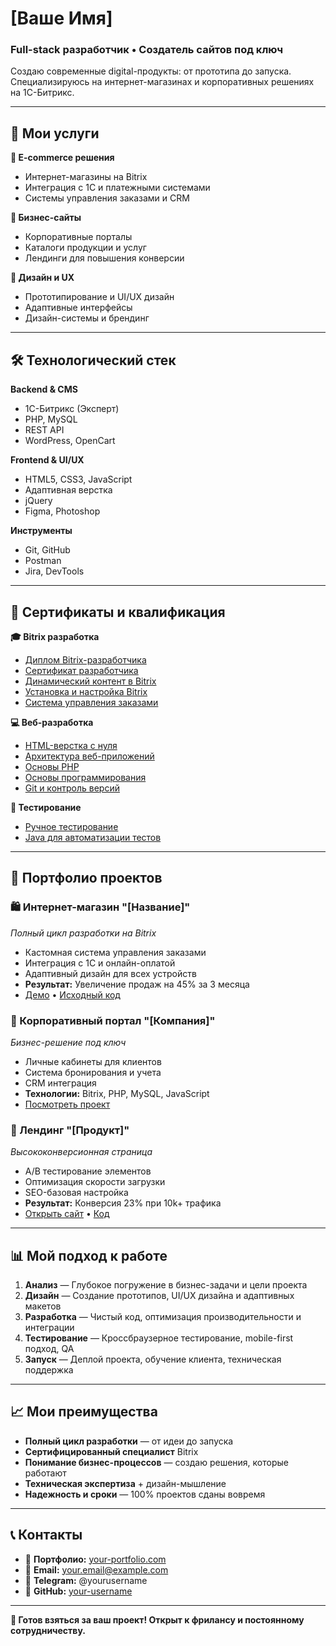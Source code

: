 # [Ваше Имя]
### Full-stack разработчик • Создатель сайтов под ключ

Создаю современные digital-продукты: от прототипа до запуска. Специализируюсь на интернет-магазинах и корпоративных решениях на 1С-Битрикс.

---

## 🚀 Мои услуги

**🛒 E-commerce решения**
- Интернет-магазины на Bitrix
- Интеграция с 1С и платежными системами
- Системы управления заказами и CRM

**🏢 Бизнес-сайты**
- Корпоративные порталы
- Каталоги продукции и услуг
- Лендинги для повышения конверсии

**🎨 Дизайн и UX**
- Прототипирование и UI/UX дизайн
- Адаптивные интерфейсы
- Дизайн-системы и брендинг

---

## 🛠️ Технологический стек

**Backend & CMS**
- 1С-Битрикс (Эксперт)
- PHP, MySQL
- REST API
- WordPress, OpenCart

**Frontend & UI/UX**
- HTML5, CSS3, JavaScript
- Адаптивная верстка
- jQuery
- Figma, Photoshop

**Инструменты**
- Git, GitHub
- Postman
- Jira, DevTools

---

## 📜 Сертификаты и квалификация

**🎓 Bitrix разработка**
- [Диплом Bitrix-разработчика](./certificates/bitrix-developer-diploma.pdf)
- [Сертификат разработчика](./certificates/bitrix-developer.pdf)
- [Динамический контент в Bitrix](./certificates/bitrix-dynamic-content.pdf)
- [Установка и настройка Bitrix](./certificates/bitrix-installation.pdf)
- [Система управления заказами](./certificates/bitrix-order-system.pdf)

**💻 Веб-разработка**
- [HTML-верстка с нуля](./certificates/html-layout.pdf)
- [Архитектура веб-приложений](./certificates/web-applications-work.pdf)
- [Основы PHP](./certificates/PHP.pdf)
- [Основы программирования](./certificates/programming-basics.pdf)
- [Git и контроль версий](./certificates/git-version-control.pdf)

**🧪 Тестирование**
- [Ручное тестирование](./certificates/manual-testing.pdf)
- [Java для автоматизации тестов](./certificates/java-testing.pdf)

---

## 💼 Портфолио проектов

### 🛍️ Интернет-магазин "[Название]"
*Полный цикл разработки на Bitrix*
- Кастомная система управления заказами
- Интеграция с 1С и онлайн-оплатой
- Адаптивный дизайн для всех устройств
- **Результат:** Увеличение продаж на 45% за 3 месяца
- [Демо]() • [Исходный код](./projects/online-store/)

### 🏢 Корпоративный портал "[Компания]"
*Бизнес-решение под ключ*
- Личные кабинеты для клиентов
- Система бронирования и учета
- CRM интеграция
- **Технологии:** Bitrix, PHP, MySQL, JavaScript
- [Посмотреть проект](./projects/corporate-portal/)

### 🎯 Лендинг "[Продукт]"
*Высококонверсионная страница*
- A/B тестирование элементов
- Оптимизация скорости загрузки
- SEO-базовая настройка
- **Результат:** Конверсия 23% при 10k+ трафика
- [Открыть сайт]() • [Код](./projects/landing-page/)

---

## 📊 Мой подход к работе

1. **Анализ** — Глубокое погружение в бизнес-задачи и цели проекта
2. **Дизайн** — Создание прототипов, UI/UX дизайна и адаптивных макетов
3. **Разработка** — Чистый код, оптимизация производительности и интеграции
4. **Тестирование** — Кроссбраузерное тестирование, mobile-first подход, QA
5. **Запуск** — Деплой проекта, обучение клиента, техническая поддержка

---

## 📈 Мои преимущества

- **Полный цикл разработки** — от идеи до запуска
- **Сертифицированный специалист** Bitrix
- **Понимание бизнес-процессов** — создаю решения, которые работают
- **Техническая экспертиза** + дизайн-мышление
- **Надежность и сроки** — 100% проектов сданы вовремя

---

## 📞 Контакты

- 💼 **Портфолио:** [your-portfolio.com]()
- 📧 **Email:** your.email@example.com
- 💬 **Telegram:** @yourusername
- 🔗 **GitHub:** [your-username](https://github.com/your-username)

---

**🚀 Готов взяться за ваш проект! Открыт к фрилансу и постоянному сотрудничеству.**
